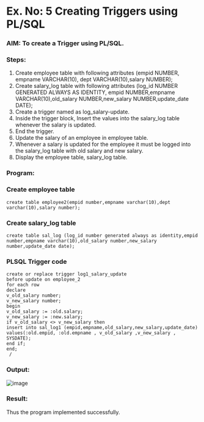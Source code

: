 # Ex. No: 5 Creating Triggers using PL/SQL

### AIM: To create a Trigger using PL/SQL.

### Steps:
1. Create employee table with following attributes (empid NUMBER, empname VARCHAR(10), dept VARCHAR(10),salary NUMBER);
2. Create salary_log table with following attributes (log_id NUMBER GENERATED ALWAYS AS IDENTITY, empid NUMBER,empname VARCHAR(10),old_salary NUMBER,new_salary NUMBER,update_date DATE);
3. Create a trigger named as log_salary-update.
4. Inside the trigger block, Insert the values into the salary_log table whenever the salary is updated.
5. End the trigger.
6. Update the salary of an employee in employee table.
7. Whenever a salary is updated for the employee it must be logged into the salary_log table with old salary and new salary.
8. Display the employee table, salary_log table.

### Program:
### Create employee table
```
create table employee2(empid number,empname varchar(10),dept varchar(10),salary number);
```
### Create salary_log table
```
create table sal_log (log_id number generated always as identity,empid number,empname varchar(10),old_salary number,new_salary number,update_date date);
```

### PLSQL Trigger code
```
create or replace trigger log1_salary_update
before update on employee_2
for each row
declare
v_old_salary number;
v_new_salary number;
begin
v_old_salary := :old.salary;
v_new_salary := :new.salary;
if v_old_salary <> v_new_salary then
insert into sal_log1 (empid,empname,old_salary,new_salary,update_date)
values(:old.empid, :old.empname , v_old_salary ,v_new_salary , SYSDATE);
end if;     
end;
 /
```
### Output:
![image](https://github.com/Augustine0306/Ex-No-5-Creating-Triggers-using-PL-SQL/assets/119404460/4c94ac11-7f5c-497e-abe8-b9ec4f93578e)


### Result:
Thus the program implemented successfully.
